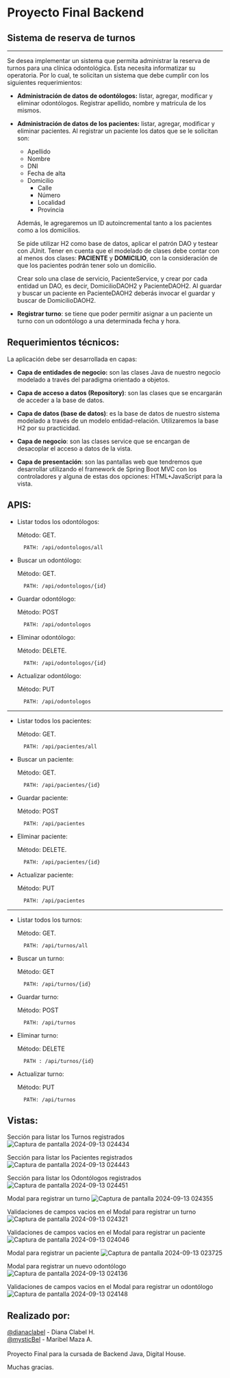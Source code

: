 
# Proyecto Final Backend

## Sistema de reserva de turnos 

---

Se desea implementar un sistema que permita administrar la reserva de turnos para una clínica odontológica. Esta necesita informatizar su operatoria. Por lo cual, te solicitan un sistema que debe cumplir con los siguientes requerimientos:

* **Administración de datos de odontólogos:** listar, agregar, modificar y eliminar odontólogos. Registrar apellido, nombre y matrícula de los mismos.

* **Administración de datos de los pacientes:** listar, agregar, modificar y eliminar pacientes. Al registrar un paciente los datos que se le solicitan son:
    * Apellido
    * Nombre
    * DNI
    * Fecha de alta 
    * Domicilio 
        * Calle
        * Número
        * Localidad
        * Provincia

    Además, le agregaremos un ID autoincremental tanto a los pacientes como a los domicilios.

    Se pide utilizar H2 como base de datos, aplicar el patrón DAO y testear con JUnit. Tener en cuenta que el modelado de clases debe contar con al menos dos clases: **PACIENTE** y **DOMICILIO**, con la consideración de que los pacientes podrán tener solo un domicilio.

    Crear solo una clase de servicio, PacienteService, y crear por cada entidad un DAO, es decir, DomicilioDAOH2 y PacienteDAOH2. Al guardar y buscar un paciente en PacienteDAOH2 deberás invocar el guardar y buscar de DomicilioDAOH2.

* **Registrar turno**: se tiene que poder permitir asignar a un paciente un turno con un odontólogo a una determinada fecha y hora. 


**Requerimientos técnicos:**
---

La aplicación debe ser desarrollada en capas:
* **Capa de entidades de negocio:** son las clases Java de nuestro negocio modelado a través del paradigma orientado a objetos.

* **Capa de acceso a datos (Repository)**: son las clases que se encargarán de acceder a la base de datos.

* **Capa de datos (base de datos)**: es la base de datos de nuestro sistema modelado a través de un modelo entidad-relación. Utilizaremos la base H2 por su practicidad. 
* **Capa de negocio**: son las clases service que se encargan de desacoplar el acceso a datos de la vista.

* **Capa de presentación**: son las pantallas web que tendremos que desarrollar utilizando el framework de Spring Boot MVC con los controladores y alguna de estas dos opciones: HTML+JavaScript para la vista.

**APIS:**
---

* Listar todos los odontólogos:
    
    Método: GET.

        PATH: /api/odontologos/all

* Buscar un odontólogo: 

    Método: GET.
        
        PATH: /api/odontologos/{id} 

* Guardar odontólogo:

    Método: POST

        PATH: /api/odontologos

* Eliminar odontólogo:
    
    Método: DELETE.

        PATH: /api/odontologos/{id} 

* Actualizar odontólogo:

    Método: PUT

        PATH: /api/odontologos
---

* Listar todos los pacientes:
    
    Método: GET.

        PATH: /api/pacientes/all

* Buscar un paciente: 

    Método: GET.
        
        PATH: /api/pacientes/{id} 


* Guardar paciente:

    Método: POST

        PATH: /api/pacientes

* Eliminar paciente:
    
    Método: DELETE.

        PATH: /api/pacientes/{id} 

* Actualizar paciente:

    Método: PUT

        PATH: /api/pacientes

---

* Listar todos los turnos:
    
    Método: GET.

        PATH: /api/turnos/all

* Buscar un turno:
    
    Método: GET

        PATH: /api/turnos/{id} 

* Guardar turno:

    Método: POST

        PATH: /api/turnos

* Eliminar turno:
        
   Método: DELETE

        PATH : /api/turnos/{id} 

* Actualizar turno:

    Método: PUT

        PATH: /api/turnos 



**Vistas:**
---

Sección para listar los Turnos registrados
![Captura de pantalla 2024-09-13 024434](https://github.com/user-attachments/assets/ff8b1bb0-393e-4aca-b6d8-0462b795ca55)

Sección para listar los Pacientes registrados
![Captura de pantalla 2024-09-13 024443](https://github.com/user-attachments/assets/e8313fa4-165d-4598-85af-b37ce4d27cf0)

Sección para listar los Odontólogos registrados
![Captura de pantalla 2024-09-13 024451](https://github.com/user-attachments/assets/41c0dd50-c21d-4d05-b65e-38b6cd8d0c4e)

Modal para registrar un turno 
![Captura de pantalla 2024-09-13 024355](https://github.com/user-attachments/assets/4e6ba106-efe5-408a-8554-ff77d327a3f9)

Validaciones de campos vacios en el Modal para registrar un turno
![Captura de pantalla 2024-09-13 024321](https://github.com/user-attachments/assets/cd02e7dc-93cb-4dc2-80b8-b3f8d5e5af8c)

Validaciones de campos vacios en el Modal para registrar un paciente
![Captura de pantalla 2024-09-13 024046](https://github.com/user-attachments/assets/6ee50928-3699-4508-a322-18a62b47aaee)

Modal para registrar un paciente
![Captura de pantalla 2024-09-13 023725](https://github.com/user-attachments/assets/a53881b3-8c3b-41f8-b064-320a55ffbda9)

Modal para registrar un nuevo odontólogo
![Captura de pantalla 2024-09-13 024136](https://github.com/user-attachments/assets/4eaf38bf-cf98-49b5-9278-0b40866219a6)

Validaciones de campos vacios en el Modal para registrar un odontólogo
![Captura de pantalla 2024-09-13 024148](https://github.com/user-attachments/assets/838a5ce5-bf1c-45d5-b79d-74d24f426301)


**Realizado por:**
---
[@dianaclabel](https://github.com/dianaclabel) - Diana Clabel H. <br>
[@mysticBel](https://github.com/mysticBel) -  Maribel Maza A.  <br> <br>
Proyecto Final para la cursada de Backend Java, Digital House.



Muchas gracias.